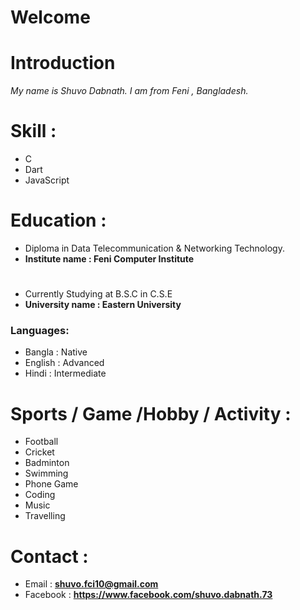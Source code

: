 # Welcome


# Introduction

_My name is Shuvo Dabnath. I am from Feni , Bangladesh._

# Skill :

- C
- Dart
- JavaScript

# Education :

- Diploma in Data Telecommunication & Networking
 Technology.
 - **Institute name : Feni Computer Institute**
#
- Currently Studying at B.S.C in C.S.E
- **University name  : Eastern University**


### Languages:

- Bangla : Native
- English : Advanced
- Hindi : Intermediate 

#  Sports / Game /Hobby / Activity :
 - Football
 - Cricket  
 - Badminton 
 - Swimming
 - Phone Game
 - Coding
 - Music
 - Travelling


# Contact :
 - Email : **shuvo.fci10@gmail.com**
 - Facebook : **https://www.facebook.com/shuvo.dabnath.73** 









